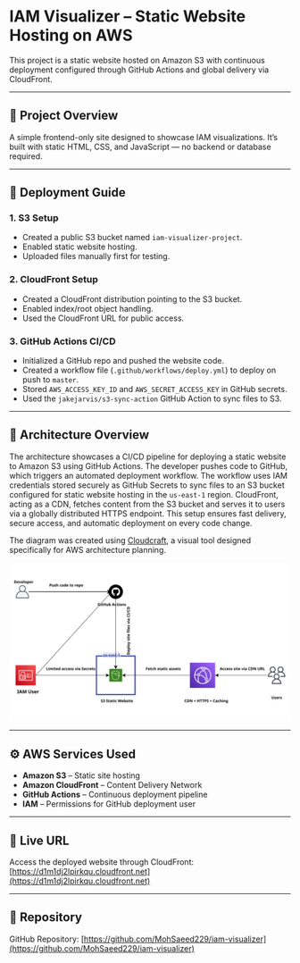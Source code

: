 # IAM Visualizer – Static Website Hosting on AWS

This project is a static website hosted on Amazon S3 with continuous deployment configured through GitHub Actions and global delivery via CloudFront.

---

## 🌟 Project Overview

A simple frontend-only site designed to showcase IAM visualizations. It’s built with static HTML, CSS, and JavaScript — no backend or database required.

---

## 🚀 Deployment Guide

### 1. S3 Setup
- Created a public S3 bucket named `iam-visualizer-project`.
- Enabled static website hosting.
- Uploaded files manually first for testing.

### 2. CloudFront Setup
- Created a CloudFront distribution pointing to the S3 bucket.
- Enabled index/root object handling.
- Used the CloudFront URL for public access.

### 3. GitHub Actions CI/CD
- Initialized a GitHub repo and pushed the website code.
- Created a workflow file (`.github/workflows/deploy.yml`) to deploy on push to `master`.
- Stored `AWS_ACCESS_KEY_ID` and `AWS_SECRET_ACCESS_KEY` in GitHub secrets.
- Used the `jakejarvis/s3-sync-action` GitHub Action to sync files to S3.

---

## 🧠 Architecture Overview

The architecture showcases a CI/CD pipeline for deploying a static website to Amazon S3 using GitHub Actions. The developer pushes code to GitHub, which triggers an automated deployment workflow. The workflow uses IAM credentials stored securely as GitHub Secrets to sync files to an S3 bucket configured for static website hosting in the `us-east-1` region. CloudFront, acting as a CDN, fetches content from the S3 bucket and serves it to users via a globally distributed HTTPS endpoint. This setup ensures fast delivery, secure access, and automatic deployment on every code change.

The diagram was created using [Cloudcraft](https://www.cloudcraft.co/), a visual tool designed specifically for AWS architecture planning.

![Architecture Diagram](assets/Capstone%20Project%20Architecture.png)

---

## ⚙️ AWS Services Used

- **Amazon S3** – Static site hosting  
- **Amazon CloudFront** – Content Delivery Network  
- **GitHub Actions** – Continuous deployment pipeline  
- **IAM** – Permissions for GitHub deployment user  

---

## 🔗 Live URL

Access the deployed website through CloudFront:  
[https://d1m1dj2lpirkqu.cloudfront.net](https://d1m1dj2lpirkqu.cloudfront.net)

---

## 📁 Repository

GitHub Repository: [https://github.com/MohSaeed229/iam-visualizer](https://github.com/MohSaeed229/iam-visualizer)
